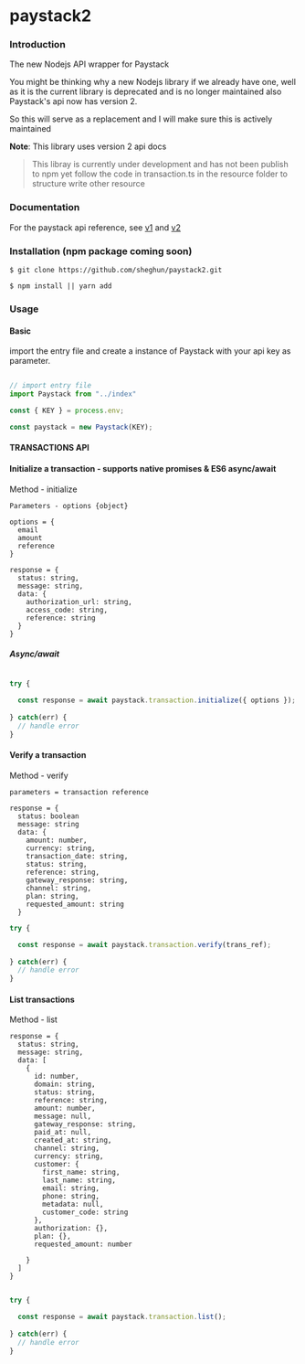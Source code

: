 # paystack2

### Introduction
The new Nodejs API wrapper for Paystack

You might be thinking why a new Nodejs library if we already have one, well as it is the current library is deprecated and is no longer maintained also Paystack's api now has version 2.

So this will serve as a replacement and I will make sure this is actively maintained

**Note**: This library uses version 2 api docs

> This libray is currently under development and has not been publish to npm yet follow the code in transaction.ts in the resource folder to structure write other resource

### Documentation
For the paystack api reference, see [v1](https://developers.paystack.co/reference) and [v2](https://developers.paystack.co/v2.0/reference)

### Installation (npm package coming soon)
`$ git clone https://github.com/sheghun/paystack2.git`

`$ npm install || yarn add`

### Usage

#### Basic
import the entry file and create a instance of Paystack with your api key as parameter.

```ts

// import entry file
import Paystack from "../index"

const { KEY } = process.env;

const paystack = new Paystack(KEY);

```
#### TRANSACTIONS API
#### Initialize a transaction - supports native promises & ES6 async/await
Method - initialize
```
Parameters - options {object}

options = {
  email
  amount
  reference
}

response = {
  status: string,
  message: string,
  data: {
    authorization_url: string,
    access_code: string,
    reference: string
  }
}

```

##### Async/await
```ts

try {

  const response = await paystack.transaction.initialize({ options });
  
} catch(err) {
  // handle error
}

```

#### Verify a transaction

Method - verify
```
parameters = transaction reference

response = {
  status: boolean
  message: string
  data: {
    amount: number,
    currency: string,
    transaction_date: string,
    status: string,
    reference: string,
    gateway_response: string,
    channel: string,
    plan: string,
    requested_amount: string
  }
```

```ts
try {

  const response = await paystack.transaction.verify(trans_ref);
  
} catch(err) {
  // handle error
}

```
#### List transactions
Method - list
```
response = {
  status: string,
  message: string,
  data: [
    {
      id: number,
      domain: string,
      status: string,
      reference: string,
      amount: number,
      message: null,
      gateway_response: string,
      paid_at: null,
      created_at: string,
      channel: string,
      currency: string,
      customer: {
        first_name: string,
        last_name: string,
        email: string,
        phone: string,
        metadata: null,
        customer_code: string
      },
      authorization: {},
      plan: {},
      requested_amount: number
      
    }
  ]
}

```

```ts

try {

  const response = await paystack.transaction.list();
  
} catch(err) {
  // handle error
}

```
